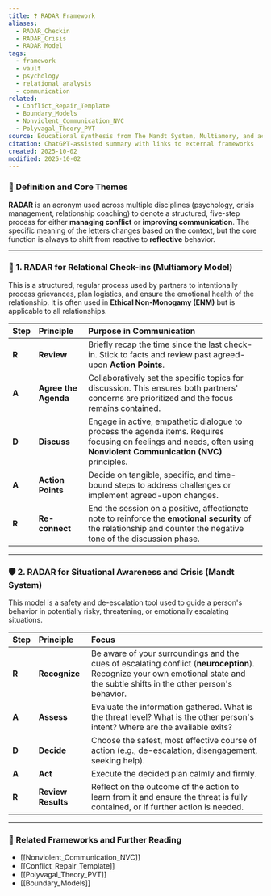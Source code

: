 ```yaml
---
title: ❓ RADAR Framework
aliases:
  - RADAR_Checkin
  - RADAR_Crisis
  - RADAR_Model
tags:
  - framework
  - vault
  - psychology
  - relational_analysis
  - communication
related:
  - Conflict_Repair_Template
  - Boundary_Models
  - Nonviolent_Communication_NVC
  - Polyvagal_Theory_PVT
source: Educational synthesis from The Mandt System, Multiamory, and academic methodology
citation: ChatGPT-assisted summary with links to external frameworks
created: 2025-10-02
modified: 2025-10-02
---
```


<!-- @format -->

### 🧩 Definition and Core Themes

**RADAR** is an acronym used across multiple disciplines (psychology, crisis management, relationship coaching) to denote a structured, five-step process for either **managing conflict** or **improving communication**. The specific meaning of the letters changes based on the context, but the core function is always to shift from reactive to **reflective** behavior.

---

### 💖 1. RADAR for Relational Check-ins (Multiamory Model)

This is a structured, regular process used by partners to intentionally process grievances, plan logistics, and ensure the emotional health of the relationship. It is often used in **Ethical Non-Monogamy (ENM)** but is applicable to all relationships.

| Step  | Principle            | Purpose in Communication                                                                                                                                               |
| :---- | :------------------- | :--------------------------------------------------------------------------------------------------------------------------------------------------------------------- |
| **R** | **Review**           | Briefly recap the time since the last check-in. Stick to facts and review past agreed-upon **Action Points**.                                                          |
| **A** | **Agree the Agenda** | Collaboratively set the specific topics for discussion. This ensures both partners' concerns are prioritized and the focus remains contained.                          |
| **D** | **Discuss**          | Engage in active, empathetic dialogue to process the agenda items. Requires focusing on feelings and needs, often using **Nonviolent Communication (NVC)** principles. |
| **A** | **Action Points**    | Decide on tangible, specific, and time-bound steps to address challenges or implement agreed-upon changes.                                                             |
| **R** | **Re-connect**       | End the session on a positive, affectionate note to reinforce the **emotional security** of the relationship and counter the negative tone of the discussion phase.    |

---

### 🛡️ 2. RADAR for Situational Awareness and Crisis (Mandt System)

This model is a safety and de-escalation tool used to guide a person's behavior in potentially risky, threatening, or emotionally escalating situations.

| Step  | Principle          | Focus                                                                                                                                                                          |
| :---- | :----------------- | :----------------------------------------------------------------------------------------------------------------------------------------------------------------------------- |
| **R** | **Recognize**      | Be aware of your surroundings and the cues of escalating conflict (**neuroception**). Recognize your own emotional state and the subtle shifts in the other person's behavior. |
| **A** | **Assess**         | Evaluate the information gathered. What is the threat level? What is the other person's intent? Where are the available exits?                                                 |
| **D** | **Decide**         | Choose the safest, most effective course of action (e.g., de-escalation, disengagement, seeking help).                                                                         |
| **A** | **Act**            | Execute the decided plan calmly and firmly.                                                                                                                                    |
| **R** | **Review Results** | Reflect on the outcome of the action to learn from it and ensure the threat is fully contained, or if further action is needed.                                                |

---

### 🔗 Related Frameworks and Further Reading

- [[Nonviolent_Communication_NVC]]
- [[Conflict_Repair_Template]]
- [[Polyvagal_Theory_PVT]]
- [[Boundary_Models]]
